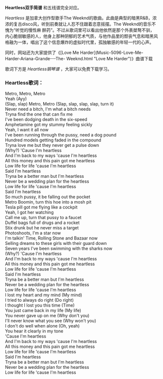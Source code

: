 

**Heartless双手简谱** 和五线谱完全对应。

_Heartless_ 是加拿大创作型歌手The
Weeknd的歌曲。此曲是典型的暗黑R&B，浓浓的复古disco风，听到前奏就让人忍不住跟着恣意摇摆。The Weeknd的音乐不愧为“听觉的慢性麻
醉药”。不过从歌词里可以看出他依然是那个外表桀骜不驯，内心脆弱敏感的人，他身上那种阴郁的艺术气质，与他作品里的颓丧气息和暗黑风格融为一体，唱出了这个信息爆炸的虚拟时代里，孤独敏感的年轻一代的心声。

同时，网站还为大家提供了《[Love Me Harder](Music-5096-Love-Me-Harder-Ariana-Grande---The-
Weeknd.html "Love Me Harder")》曲谱下载

歌词下方是 _Heartless钢琴谱_ ，大家可以免费下载学习。

### Heartless歌词：

Metro, Metro, Metro  
Yeah (Ayy)  
(Slap, slap) Metro, Metro (Slap, slap, slap, slap, turn it)  
Never need a bitch, I'm what a bitch needs  
Tryna find the one that can fix me  
I've been dodging death in the six-speed  
Amphetamine got my stummy feeling sickly  
Yeah, I want it all now  
I've been running through the pussy, need a dog pound  
Hundred models getting faded in the compound  
Tryna love me but they never get a pulse down  
(Why?) 'Cause I'm heartless  
And I'm back to my ways 'cause I'm heartless  
All this money and this pain got me heartless  
Low life for life 'cause I'm heartless  
Said I'm heartless  
Tryna be a better man but I'm heartless  
Never be a wedding plan for the heartless  
Low life for life 'cause I'm heartless  
Said I'm heartless  
So much pussy, it be falling out the pocket  
Metro Boomin, turn this hoe into a mosh pit  
Tesla pill got me flying like a cockpit  
Yeah, I got her watching  
Call me up, turn that pussy to a faucet  
Duffel bags full of drugs and a rocket  
Stix drunk but he never miss a target  
Photoshoots, I'm a star now  
I'm talkin' Time, Rolling Stone and Bazaar now  
Selling dreams to these girls with their guard down  
Seven years I've been swimming with the sharks now  
(Why?) 'Cause I'm heartless  
And I'm back to my ways 'cause I'm heartless  
All this money and this pain got me heartless  
Low life for life 'cause I'm heartless  
Said I'm heartless  
Tryna be a better man but I'm heartless  
Never be a wedding plan for the heartless  
Low life for life 'cause I'm heartless  
I lost my heart and my mind (My mind)  
I tried to always do right (Do right)  
I thought I lost you this time (Time)  
You just came back in my life (My life)  
You never gave up on me (Why don't you)  
I'll never know what you see (Why won't you)  
I don't do well when alone (Oh, yeah)  
You hear it clearly in my tone  
'Cause I'm heartless  
And I'm back to my ways 'cause I'm heartless  
All this money and this pain got me heartless  
Low life for life 'cause I'm heartless  
Said I'm heartless  
Tryna be a better man but I'm heartless  
Never be a wedding plan for the heartless  
Low life for life 'cause I'm heartless

